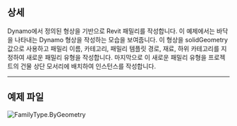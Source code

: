 ## 상세
Dynamo에서 정의된 형상을 기반으로 Revit 패밀리를 작성합니다.
이 예제에서는 바닥을 나타내는 Dynamo 형상을 작성하는 모습을 보여줍니다. 이 형상을 solidGeometry 값으로 사용하고 패밀리 이름, 카테고리, 패밀리 템플릿 경로, 재료, 하위 카테고리를 지정하여 새로운 패밀리 유형을 작성합니다. 마지막으로 이 새로운 패밀리 유형을 프로젝트의 건물 상단 모서리에 배치하여 인스턴스를 작성합니다.

___
## 예제 파일

![FamilyType.ByGeometry](./Revit.Elements.FamilyType.ByGeometry_img.jpg)
